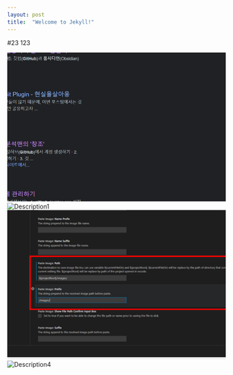 ```yaml
---
layout: post
title:  "Welcome to Jekyll!"
---
```




#23
123

![Description](/Pasted%20image%2020240226152839.png)
![Description1](/image-1.png)
![Description2](./images/image.png)
![Description4](kdw98tg.github.io/_posts/image-1.png)

